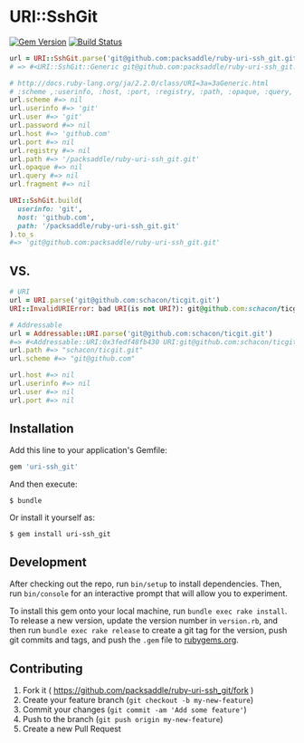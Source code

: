 # URI::SshGit

[![Gem Version](http://img.shields.io/gem/v/uri-ssh_git.svg?style=flat)](http://badge.fury.io/rb/uri-ssh_git)
[![Build Status](http://img.shields.io/travis/packsaddle/ruby-uri-ssh_git/master.svg?style=flat)](https://travis-ci.org/packsaddle/ruby-uri-ssh_git)

```ruby
url = URI::SshGit.parse('git@github.com:packsaddle/ruby-uri-ssh_git.git')
# => #<URI::SshGit::Generic git@github.com:packsaddle/ruby-uri-ssh_git.git>

# http://docs.ruby-lang.org/ja/2.2.0/class/URI=3a=3aGeneric.html
# :scheme ,:userinfo, :host, :port, :registry, :path, :opaque, :query, :fragment
url.scheme #=> nil
url.userinfo #=> 'git'
url.user #=> 'git'
url.password #=> nil
url.host #=> 'github.com'
url.port #=> nil
url.registry #=> nil
url.path #=> '/packsaddle/ruby-uri-ssh_git.git'
url.opaque #=> nil
url.query #=> nil
url.fragment #=> nil

URI::SshGit.build(
  userinfo: 'git',
  host: 'github.com',
  path: '/packsaddle/ruby-uri-ssh_git.git'
).to_s
#=> 'git@github.com:packsaddle/ruby-uri-ssh_git.git'
```

## VS.

```ruby
# URI
url = URI.parse('git@github.com:schacon/ticgit.git')
URI::InvalidURIError: bad URI(is not URI?): git@github.com:schacon/ticgit.git

# Addressable
url = Addressable::URI.parse('git@github.com:schacon/ticgit.git')
#=> #<Addressable::URI:0x3fedf48fb430 URI:git@github.com:schacon/ticgit.git>
url.path #=> "schacon/ticgit.git"
url.scheme #=> "git@github.com"

url.host #=> nil
url.userinfo #=> nil
url.user #=> nil
url.port #=> nil
```

## Installation

Add this line to your application's Gemfile:

```ruby
gem 'uri-ssh_git'
```

And then execute:

    $ bundle

Or install it yourself as:

    $ gem install uri-ssh_git

## Development

After checking out the repo, run `bin/setup` to install dependencies. Then, run `bin/console` for an interactive prompt that will allow you to experiment.

To install this gem onto your local machine, run `bundle exec rake install`. To release a new version, update the version number in `version.rb`, and then run `bundle exec rake release` to create a git tag for the version, push git commits and tags, and push the `.gem` file to [rubygems.org](https://rubygems.org).

## Contributing

1. Fork it ( https://github.com/packsaddle/ruby-uri-ssh_git/fork )
2. Create your feature branch (`git checkout -b my-new-feature`)
3. Commit your changes (`git commit -am 'Add some feature'`)
4. Push to the branch (`git push origin my-new-feature`)
5. Create a new Pull Request
